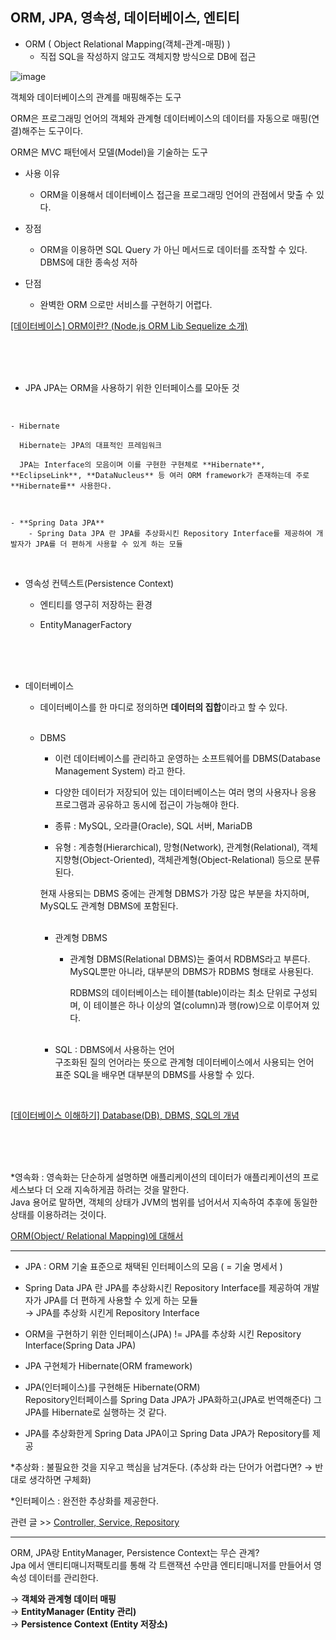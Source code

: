 ## ORM, JPA, 영속성, 데이터베이스, 엔티티
- ORM ( Object Relational Mapping(객체-관계-매핑) )
    - 직접 SQL을 작성하지 않고도 객체지향 방식으로 DB에 접근

![image](https://user-images.githubusercontent.com/74857364/190863963-bf53e431-b81a-4419-9151-47feba17eb06.png)

객체와 데이터베이스의 관계를 매핑해주는 도구

ORM은 프로그래밍 언어의 객체와 관계형 데이터베이스의 데이터를 자동으로 매핑(연결)해주는 도구이다.

ORM은 MVC 패턴에서 모델(Model)을 기술하는 도구

- 사용 이유           
    - ORM을 이용해서 데이터베이스 접근을 프로그래밍 언어의 관점에서 맞출 수 있다.           
            
- 장점           
    - ORM을 이용하면 SQL Query 가 아닌 메서드로 데이터를 조작할 수 있다.           
      DBMS에 대한 종속성 저하           
           
- 단점
    - 완벽한 ORM 으로만 서비스를 구현하기 어렵다.           
           
[[데이터베이스] ORM이란? (Node.js ORM Lib Sequelize 소개)](https://hanamon.kr/orm%EC%9D%B4%EB%9E%80-nodejs-lib-sequelize-%EC%86%8C%EA%B0%9C/)

<br><br><br>

- JPA
  JPA는 ORM을 사용하기 위한 인터페이스를 모아둔 것
<br>

    - Hibernate

      Hibernate는 JPA의 대표적인 프레임워크

      JPA는 Interface의 모음이며 이를 구현한 구현체로 **Hibernate**, **EclipseLink**, **DataNucleus** 등 여러 ORM framework가 존재하는데 주로 **Hibernate를** 사용한다.
  
  <br>

    - **Spring Data JPA**
        - Spring Data JPA 란 JPA를 추상화시킨 Repository Interface를 제공하여 개발자가 JPA를 더 편하게 사용할 수 있게 하는 모듈

<br>

- 영속성 컨텍스트(Persistence Context)
    - 엔티티를 영구히 저장하는 환경

    - EntityManagerFactory

<br><br><br>

- 데이터베이스
    - 데이터베이스를 한 마디로 정의하면 **데이터의 집합**이라고 할 수 있다.

  <br>

    - DBMS
        - 이런 데이터베이스를 관리하고 운영하는 소프트웨어를 DBMS(Database Management System) 라고 한다.
      
        - 다양한 데이터가 저장되어 있는 데이터베이스는 여러 명의 사용자나 응용 프로그램과 공유하고 동시에 접근이 가능해야 한다.
      
        - 종류 : MySQL, 오라클(Oracle), SQL 서버, MariaDB
      
        - 유형 : 계층형(Hierarchical), 망형(Network), 관계형(Relational), 객체지향형(Object-Oriented),
          객체관계형(Object-Relational) 등으로 분류된다.

      현재 사용되는 DBMS 중에는 관계형 DBMS가 가장 많은 부분을 차지하며,
      MySQL도 관계형 DBMS에 포함된다.

      <br>
  
        - 관계형 DBMS
            - 관계형 DBMS(Relational DBMS)는 줄여서 RDBMS라고 부른다.                               
              MySQL뿐만 아니라, 대부분의 DBMS가 RDBMS 형태로 사용된다.          

              RDBMS의 데이터베이스는 테이블(table)이라는 최소 단위로 구성되며, 이 테이블은 하나 이상의 열(column)과 행(row)으로 이루어져 있다.

      <br>
      
        - SQL : DBMS에서 사용하는 언어                                         
          구조화된 질의 언어라는 뜻으로 관계형 데이터베이스에서 사용되는 언어                          
          표준 SQL을 배우면 대부분의 DBMS를 사용할 수 있다.                                     

<br>

  [[데이터베이스 이해하기] Database(DB), DBMS, SQL의 개념]([https://hongong.hanbit.co.kr/데이터베이스-이해하기-databasedb-dbms-sql의-개념/](https://hongong.hanbit.co.kr/%EB%8D%B0%EC%9D%B4%ED%84%B0%EB%B2%A0%EC%9D%B4%EC%8A%A4-%EC%9D%B4%ED%95%B4%ED%95%98%EA%B8%B0-databasedb-dbms-sql%EC%9D%98-%EA%B0%9C%EB%85%90/))

<br>
<br>
<br>

*영속화 : 영속화는 단순하게 설명하면 애플리케이션의 데이터가 애플리케이션의 프로세스보다 더 오래 지속하게끔 하려는 것을 말한다.            
Java 용어로 말하면, 객체의 상태가 JVM의 범위를 넘어서서 지속하여 추후에 동일한 상태를 이용하려는 것이다.           

[ORM(Object/ Relational Mapping)에 대해서]([http://www.notforme.kr/archives/993](http://www.notforme.kr/archives/993))

---

- JPA : ORM 기술 표준으로 채택된 인터페이스의 모음 ( = 기술 명세서 )

- Spring Data JPA 란 JPA를 추상화시킨 Repository Interface를 제공하여 개발자가 JPA를 더 편하게 사용할 수 있게 하는 모듈            
  → JPA를 추상화 시킨게 Repository Interface
 
- ORM을 구현하기 위한 인터페이스(JPA) != JPA를 추상화 시킨 Repository Interface(Spring Data JPA)           

- JPA 구현체가 Hibernate(ORM framework)           

- JPA(인터페이스)를 구현해둔 Hibernate(ORM)           
  Repository인터페이스를 Spring Data JPA가 JPA화하고(JPA로 번역해준다) 그 JPA를 Hibernate로 실행하는 것 같다.

- JPA를 추상화한게 Spring Data JPA이고 Spring Data JPA가 Repository를 제공           

*추상화 : 불필요한 것을 지우고 핵심을 남겨둔다. (추상화 라는 단어가 어렵다면? → 반대로 생각하면 구체화)           

*인터페이스 : 완전한 추상화를 제공한다.           

관련 글 >> [Controller, Service, Repository](https://haedal-uni.github.io/posts/Controller,-Service,-Repository/) 
           
---

ORM, JPA랑 EntityManager, Persistence Context는 무슨 관계?           
Jpa 에서 앤티티매니저팩토리를 통해 각 트랜잭션 수만큼 엔티티매니저를 만들어서 영속성 데이터를 관리한다.           

           
→ **객체와 관계형 데이터 매핑**           
→ **EntityManager (Entity 관리)**           
→ **Persistence Context (Entity 저장소)**           